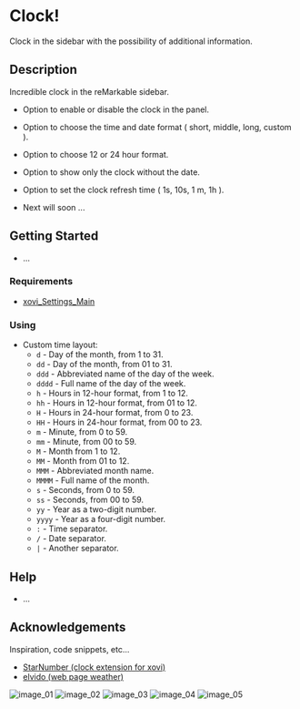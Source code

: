 # Clock!
Clock in the sidebar with the possibility of additional information.


## Description
Incredible clock in the reMarkable sidebar.

  - Option to enable or disable the clock in the panel.
  - Option to choose the time and date format ( short, middle, long, custom ).
  - Option to choose 12 or 24 hour format.
  - Option to show only the clock without the date.
  - Option to set the clock refresh time ( 1s, 10s, 1 m, 1h ).
 
  - Next will soon ...


## Getting Started
* ...


### Requirements
* [xovi_Settings_Main](https://github.com/PepikVaio/reMarkable_Xovi_Extensions/tree/main/xovi_Settings_Main)


### Using
* Custom time layout:
  - ```d``` - Day of the month, from 1 to 31.
  - ```dd``` - Day of the month, from 01 to 31.
  - ```ddd``` - Abbreviated name of the day of the week.
  - ```dddd``` - Full name of the day of the week.
  - ```h``` - Hours in 12-hour format, from 1 to 12.
  - ```hh``` - Hours in 12-hour format, from 01 to 12.
  - ```H``` - Hours in 24-hour format, from 0 to 23.
  - ```HH``` - Hours in 24-hour format, from 00 to 23.
  - ```m``` - Minute, from 0 to 59.
  - ```mm``` - Minute, from 00 to 59.
  - ```M``` - Month from 1 to 12.
  - ```MM``` - Month from 01 to 12.
  - ```MMM``` - Abbreviated month name.
  - ```MMMM``` - Full name of the month.
  - ```s``` - Seconds, from 0 to 59.
  - ```ss``` - Seconds, from 00 to 59.
  - ```yy``` - Year as a two-digit number.
  - ```yyyy``` - Year as a four-digit number.
  - ```:``` - Time separator.
  - ```/``` - Date separator.
  - ```|``` - Another separator.


## Help
* ...


## Acknowledgements
Inspiration, code snippets, etc...
* [StarNumber (clock extension for xovi)](https://github.com/StarNumber12046/xovi-qmd-extensions)
* [elvido (web page weather)](https://github.com/Evidlo/remarkable_pdflets)


![image_01](https://github.com/PepikVaio/reMarkable_Xovi_Extensions/blob/main/sidebar_Clock/.pictures/sidebar_Clock_01.png?raw=true)
![image_02](https://github.com/PepikVaio/reMarkable_Xovi_Extensions/blob/main/sidebar_Clock/.pictures/sidebar_Clock_02.png?raw=true)
![image_03](https://github.com/PepikVaio/reMarkable_Xovi_Extensions/blob/main/sidebar_Clock/.pictures/sidebar_Clock_03.png?raw=true)
![image_04](https://github.com/PepikVaio/reMarkable_Xovi_Extensions/blob/main/sidebar_Clock/.pictures/sidebar_Clock_04.png?raw=true)
![image_05](https://github.com/PepikVaio/reMarkable_Xovi_Extensions/blob/main/sidebar_Clock/.pictures/sidebar_Clock_05.png?raw=true)
